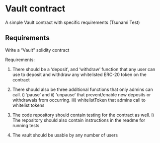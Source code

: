 # Vault contract

A simple Vault contract with specific requirements (Tsunami Test)

## Requirements

Write a “Vault” solidity contract

Requirements:
1) There should be a ‘deposit’, and ‘withdraw’ function that any user can use to deposit and withdraw any whitelisted ERC-20 token on the contract

2) There should also be three additional functions that only admins can call. 
i) ‘pause’ and ii) ‘unpause’ that prevent/enable new deposits or withdrawals from occurring.
iii) whitelistToken that admins call to whitelist tokens

3) The code repository should contain testing for the contract as well. 
i) The repository should also contain instructions in the readme for running tests

4) The vault should be usable by any number of users

